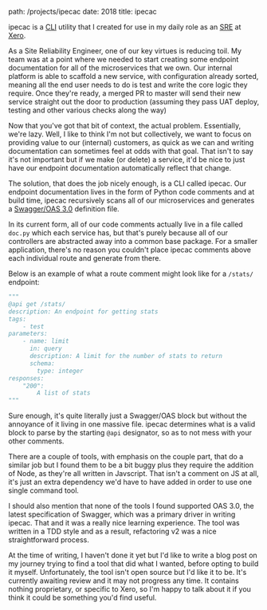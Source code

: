 path: /projects/ipecac
date: 2018
title: ipecac

ipecac is a [CLI](https://en.wikipedia.org/wiki/Command-line_interface) utility that I created for use in my daily role as an [SRE](https://en.wikipedia.org/wiki/Site_Reliability_Engineering) at [Xero](https://xero.com/nz/).

As a Site Reliability Engineer, one of our key virtues is reducing toil. My team was at a point where we needed to start creating some endpoint documentation for all of the microservices that we own. Our internal platform is able to scaffold a new service, with configuration already sorted, meaning all the end user needs to do is test and write the core logic they require. Once they're ready, a merged PR to master will send their new service straight out the door to production (assuming they pass UAT deploy, testing and other various checks along the way)

Now that you've got that bit of context, the actual problem. Essentially, we're lazy. Well, I like to think I'm not but collectively, we want to focus on providing value to our (internal) customers, as quick as we can and writing documentation can sometimes feel at odds with that goal. That isn't to say it's not important but if we make (or delete) a service, it'd be nice to just have our endpoint documentation automatically reflect that change.

The solution, that does the job nicely enough, is a CLI called ipecac. Our endpoint documentation lives in the form of Python code comments and at build time, ipecac recursively scans all of our microservices and generates a [Swagger/OAS 3.0](https://swagger.io/specification/) definition file. 

In its current form, all of our code comments actually live in a file called `doc.py` which each service has, but that's purely because all of our controllers are abstracted away into a common base package. For a smaller application, there's no reason you couldn't place ipecac comments above each individual route and generate from there.

Below is an example of what a route comment might look like for a `/stats/` endpoint:

```python
"""
@api get /stats/
description: An endpoint for getting stats
tags:
	- test
parameters:
	- name: limit
	  in: query
	  description: A limit for the number of stats to return
	  schema:
	  	type: integer
responses:
	"200":
		A list of stats
"""
```

Sure enough, it's quite literally just a Swagger/OAS block but without the annoyance of it living in one massive file. ipecac determines what is a valid block to parse by the starting `@api` designator, so as to not mess with your other comments.

There are a couple of tools, with emphasis on the couple part, that do a similar job but I found them to be a bit buggy plus they require the addition of Node, as they're all written in Javscript. That isn't a comment on JS at all, it's just an extra dependency we'd have to have added in order to use one single command tool.

I should also mention that none of the tools I found supported OAS 3.0, the latest specification of Swagger, which was a primary driver in writing ipecac. That and it was a really nice learning experience. The tool was written in a TDD style and as a result, refactoring v2 was a nice straightforward process.

At the time of writing, I haven't done it yet but I'd like to write a blog post on my journey trying to find a tool that did what I wanted, before opting to build it myself. Unfortunately, the tool isn't open source but I'd like it to be. It's currently awaiting review and it may not progress any time. It contains nothing proprietary, or specific to Xero, so I'm happy to talk about it if you think it could be something you'd find useful.
